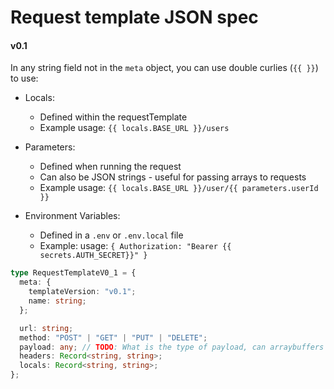 # Request template JSON spec

#### v0.1

In any string field not in the `meta` object, you can use double curlies (`{{ }}`) to use:

- Locals:

  - Defined within the requestTemplate
  - Example usage: `{{ locals.BASE_URL }}/users`

- Parameters:

  - Defined when running the request
  - Can also be JSON strings - useful for passing arrays to requests
  - Example usage: `{{ locals.BASE_URL }}/user/{{ parameters.userId }}`

- Environment Variables:
  - Defined in a `.env` or `.env.local` file
  - Example: usage: `{ Authorization: "Bearer {{ secrets.AUTH_SECRET}}" }`

```typescript
type RequestTemplateV0_1 = {
  meta: {
    templateVersion: "v0.1";
    name: string;
  };

  url: string;
  method: "POST" | "GET" | "PUT" | "DELETE";
  payload: any; // TODO: What is the type of payload, can arraybuffers be used in http for example?
  headers: Record<string, string>;
  locals: Record<string, string>;
};
```
